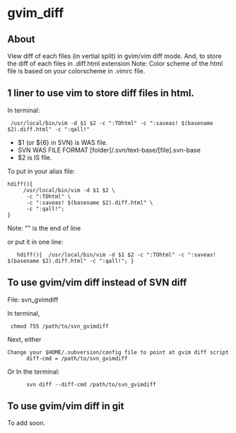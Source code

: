 # gvim_diff

## About
View diff of each files (in vertial split) in gvim/vim diff mode. 
And, to store the diff of each files in .diff.html extension
Note: Color scheme of the html file is based on your colorscheme in .vimrc file.

## 1 liner to use vim to store diff files in html.
In terminal:

     /usr/local/bin/vim -d $1 $2 -c ":TOhtml" -c ":saveas! $(basename $2).diff.html" -c ":qall!"

- $1 (or ${6} in SVN) is WAS file.
- SVN WAS FILE FORMAT [folder]/.svn/text-base/[file].svn-base
- $2 is IS file. 

To put in your alias file: 
    
    hdiff(){
         /usr/local/bin/vim -d $1 $2 \
          -c ":TOhtml" \
          -c ":saveas! $(basename $2).diff.html" \
          -c ":qall!"; 
    }


Note: "\" is the end of line

or put it in one line: 

       hdiff(){  /usr/local/bin/vim -d $1 $2 -c ":TOhtml" -c ":saveas! $(basename $2).diff.html" -c ":qall!"; }

## To use gvim/vim diff instead of SVN diff
File: svn_gvimdiff

In terminal,

     chmod 755 /path/to/svn_gvimdiff 


Next, either 

    Change your $HOME/.subversion/config file to point at gvim diff script 
          diff-cmd = /path/to/svn_gvimdiff
Or 
   In the terminal:

          svn diff --diff-cmd /path/to/svn_gvimdiff

## To use gvim/vim diff in git
To add soon.




